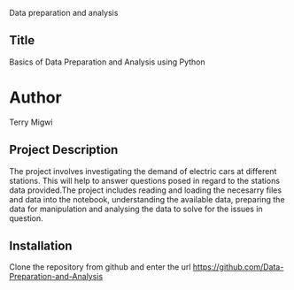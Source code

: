 Data preparation and analysis

## Title

 Basics of Data Preparation and Analysis using Python
 
 
# Author

Terry Migwi

## Project Description

The project involves investigating the demand of electric cars at different stations. This will help to answer questions posed in regard to the stations data provided.The project includes reading and loading the necesarry files and data into the notebook, understanding the available data, preparing the data for manipulation and analysing the data to solve for the issues in question.

## Installation
Clone the repository from github and enter the url https://github.com/Data-Preparation-and-Analysis
